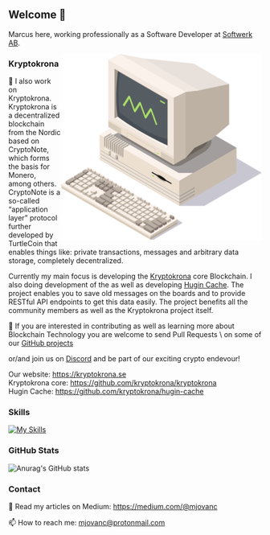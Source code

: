 ## Welcome 👋

Marcus here, working professionally as a Software Developer at [Softwerk AB](https://github.com/softwerkab).

<a href="https://kryptokrona.se/">
    <img src="./xkr-mining-400x369.png" width="400" align="right">
</a>

### Kryptokrona

🔭 I also work on Kryptokrona. Kryptokrona is a decentralized blockchain from the Nordic based on CryptoNote, which forms the basis for Monero, among others. CryptoNote is a so-called “application layer” protocol further developed by TurtleCoin that enables things like: private transactions, messages and arbitrary data storage, completely decentralized.

Currently my main focus is developing the [Kryptokrona](https://github.com/kryptokrona/kryptokrona) core Blockchain. I also doing development of the  as well as developing [Hugin Cache](https://github.com/kryptokrona/hugin-cache). The project enables you to save old messages on the boards and to provide RESTful API endpoints to get this data easily. The project benefits all the community members as well as the Kryptokrona project itself. 

🌱 If you are interested in contributing as well as learning more about Blockchain Technology you are welcome to send Pull Requests \ 
on some of our [GitHub projects](https://github.com/kryptokrona/) 

or/and join us on [Discord](https://discord.gg/mkRpVgDubC) and be part of our exciting crypto endevour!

Our website: https://kryptokrona.se \
Kryptokrona core: https://github.com/kryptokrona/kryptokrona \
Hugin Cache: https://github.com/kryptokrona/hugin-cache

### Skills

[![My Skills](https://skills.thijs.gg/icons?i=c,cpp,py,bash,git,docker,mysql,postgres,sqlite,linux,vscode,qt&theme=dark)](https://skills.thijs.gg)


### GitHub Stats

![Anurag's GitHub stats](https://github-readme-stats.vercel.app/api?username=mjovanc&show_icons=true&theme=default)

### Contact

🔮 Read my articles on Medium: https://medium.com/@mjovanc

📫 How to reach me: mjovanc@protonmail.com 
